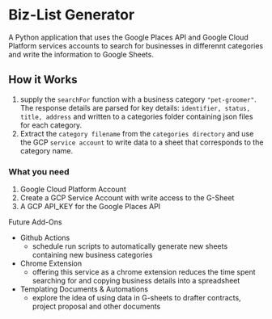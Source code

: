# Biz-List Generator

A Python application that uses the Google Places API and Google Cloud Platform services accounts to search for businesses in differennt categories and write the information to Google Sheets.

## How it Works
1. supply the `searchFor` function with a business category `"pet-groomer"`. The response details are parsed for key details: `identifier, status, title, address` and written to a categories folder containing json files for each category.
2. Extract the `category filename` from the `categories directory` and use the GCP `service account` to write data to a sheet that corresponds to the category name.

### What you need
1. Google Cloud Platform Account
2. Create a GCP Service Account with write access to the G-Sheet
3. A GCP API_KEY for the Google Places API 


Future Add-Ons
- Github Actions
  - schedule run scripts to automatically generate new sheets containing new business categories
- Chrome Extension
  - offering this service as a chrome extension reduces the time spent searching for and copying business details into a spreadsheet
- Templating Documents & Automations
  - explore the idea of using data in G-sheets to drafter contracts, project proposal and other documents